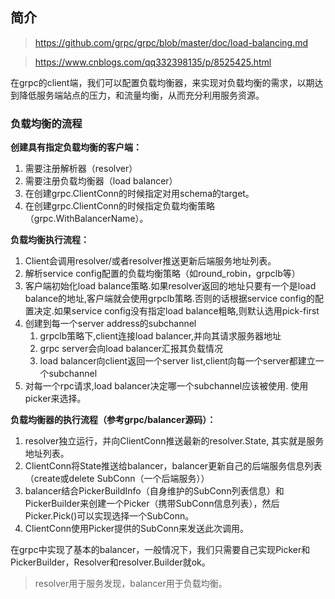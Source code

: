 

## 简介

>https://github.com/grpc/grpc/blob/master/doc/load-balancing.md

>https://www.cnblogs.com/qq332398135/p/8525425.html

在grpc的client端，我们可以配置负载均衡器，来实现对负载均衡的需求，以期达到降低服务端站点的压力，和流量均衡，从而充分利用服务资源。

### 负载均衡的流程

**创建具有指定负载均衡的客户端：**

1. 需要注册解析器（resolver）
2. 需要注册负载均衡器（load balancer）
3. 在创建grpc.ClientConn的时候指定对用schema的target。
4. 在创建grpc.ClientConn的时候指定负载均衡策略（grpc.WithBalancerName）。

**负载均衡执行流程：**

1. Client会调用resolver/或者resolver推送更新后端服务地址列表。
2. 解析service config配置的负载均衡策略（如round_robin，grpclb等）
3. 客户端初始化load balance策略.如果resolver返回的地址只要有一个是load balance的地址,客户端就会使用grpclb策略.否则的话根据service config的配置决定.如果service config没有指定load balance粗略,则默认选用pick-first
4. 创建到每一个server address的subchannel
    1. grpclb策略下,client连接load balancer,并向其请求服务器地址
    2. grpc server会向load balancer汇报其负载情况
    3. load balancer向client返回一个server list,client向每一个server都建立一个subchannel
5. 对每一个rpc请求,load balancer决定哪一个subchannel应该被使用. 使用picker来选择。




**负载均衡器的执行流程（参考grpc/balancer源码）：**

1. resolver独立运行，并向ClientConn推送最新的resolver.State, 其实就是服务地址列表。
2. ClientConn将State推送给balancer，balancer更新自己的后端服务信息列表（create或delete SubConn（一个后端服务））
3. balancer结合PickerBuildInfo（自身维护的SubConn列表信息）和PickerBuilder来创建一个Picker（携带SubConn信息列表），然后Picker.Pick()可以实现选择一个SubConn。
4. ClientConn使用Picker提供的SubConn来发送此次调用。



在grpc中实现了基本的balancer，一般情况下，我们只需要自己实现Picker和PickerBuilder，Resolver和resolver.Builder就ok。

>resolver用于服务发现，balancer用于负载均衡。













